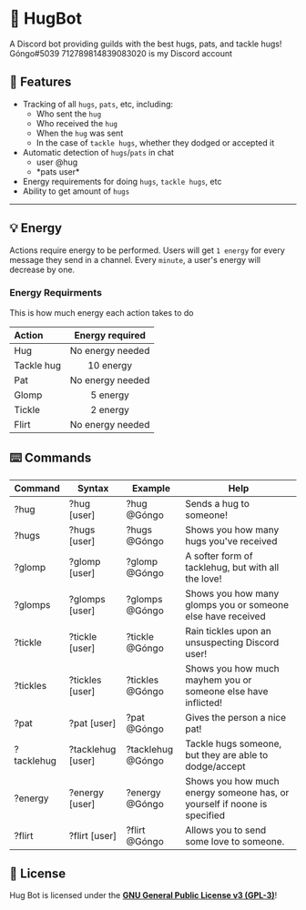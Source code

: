 # :hugs: HugBot
A Discord bot providing guilds with the best hugs, pats, and tackle hugs!
Góngo#5039 712789814839083020 is my Discord account


## :rocket: Features

- Tracking of all ``hugs``, ``pats``, etc, including:
  - Who sent the ``hug``
  - Who received the ``hug``
  - When the ``hug`` was sent
  - In the case of ``tackle hugs``, whether they dodged or accepted it
- Automatic detection of ``hugs``/``pats`` in chat
  - user @hug
  - \*pats user\*
- Energy requirements for doing ``hugs``, ``tackle hugs``, etc
- Ability to get amount of ``hugs``
---

## :bulb: Energy

Actions require energy to be performed. Users will get ``1 energy`` for every message they send in a channel. Every ``minute``, a user's energy will decrease by one.

### Energy Requirments

This is how much energy each action takes to do

| Action     | Energy required  |
| :--------- | :--------------: |
| Hug        | No energy needed |
| Tackle hug |    10 energy     |
| Pat        | No energy needed |
| Glomp      |     5 energy     |
| Tickle     |     2 energy     |
| Flirt      | No energy needed |

## :keyboard: Commands

| Command    | Syntax             | Example           | Help                                                                     |
| ---------- | ------------------ | ----------------- | ------------------------------------------------------------------------ |
| ?hug       | ?hug \[user]       | ?hug @Góngo       | Sends a hug to someone!                                                  |
| ?hugs      | ?hugs \[user]      | ?hugs @Góngo      | Shows you how many hugs you've received                                  |
| ?glomp     | ?glomp \[user]     | ?glomp @Góngo     | A softer form of tacklehug, but with all the love!                       |
| ?glomps    | ?glomps \[user]    | ?glomps @Góngo    | Shows you how many glomps you or someone else have received              |
| ?tickle    | ?tickle \[user]    | ?tickle @Góngo    | Rain tickles upon an unsuspecting Discord user!                          |
| ?tickles   | ?tickles \[user]   | ?tickles @Góngo   | Shows you how much mayhem you or someone else have inflicted!            |
| ?pat       | ?pat \[user]       | ?pat @Góngo       | Gives the person a nice pat!                                             |
| ?tacklehug | ?tacklehug \[user] | ?tacklehug @Góngo | Tackle hugs someone, but they are able to dodge/accept                   |
| ?energy    | ?energy \[user]    | ?energy @Góngo    | Shows you how much energy someone has, or yourself if noone is specified |
| ?flirt     | ?flirt \[user]     | ?flirt @Góngo     | Allows you to send some love to someone.                                 |

## :orange_book: License

Hug Bot is licensed under the [**GNU General Public License v3 (GPL-3)**](https://www.gnu.org/copyleft/gpl.html)!
